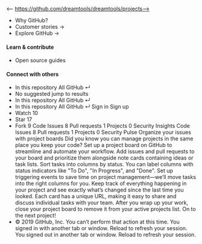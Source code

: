 <-- https://github.com/dreamtools/dreamtools/projects-->

* Why GitHub? 
* Customer stories →
* Explore GitHub →
#### Learn & contribute
* Open source guides
#### Connect with others
* In this repository  All GitHub  ↵
* No suggested jump to results
* In this repository  All GitHub  ↵
* In this repository  All GitHub  ↵
Sign in  Sign up
* Watch  10 
* Star  17 
* Fork  9 
Code Issues 8 Pull requests 1 Projects 0 Security  Insights
Code Issues 8 Pull requests 1 Projects 0 Security Pulse
Organize your issues with project boards
Did you know you can manage projects in the same place you keep your code? Set up a project board on GitHub to streamline and automate your workflow.
Add issues and pull requests to your board and prioritize them alongside note cards containing ideas or task lists.
Sort tasks into columns by status. You can label columns with status indicators like "To Do", "In Progress", and "Done".
Set up triggering events to save time on project management—we’ll move tasks into the right columns for you.
Keep track of everything happening in your project and see exactly what’s changed since the last time you looked.
Each card has a unique URL, making it easy to share and discuss individual tasks with your team.
After you wrap up your work, close your project board to remove it from your active projects list. On to the next project!
* © 2019 GitHub, Inc.
You can’t perform that action at this time.
You signed in with another tab or window. Reload to refresh your session. You signed out in another tab or window. Reload to refresh your session.